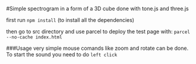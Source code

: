 #Simple spectrogram in a form of a 3D cube done with tone.js and three.js


first run ``npm install`` (to install all the dependencies)

then go to src directory and use parcel to deploy the test page with:
``parcel --no-cache index.html``

###Usage
very simple mouse comands like zoom and rotate can be done. To start the sound you need to do ``left click``
